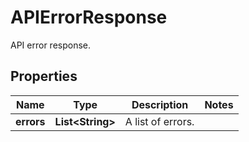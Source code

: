 

# APIErrorResponse

API error response.

## Properties

Name | Type | Description | Notes
------------ | ------------- | ------------- | -------------
**errors** | **List&lt;String&gt;** | A list of errors. | 



